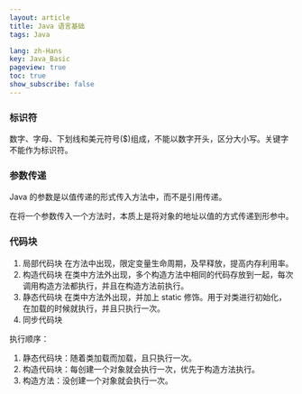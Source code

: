 ```yaml
---
layout: article
title: Java 语言基础
tags: Java

lang: zh-Hans
key: Java_Basic
pageview: true
toc: true
show_subscribe: false
---
```


### 标识符

数字、字母、下划线和美元符号($)组成，不能以数字开头，区分大小写。关键字不能作为标识符。

### 参数传递

Java 的参数是以值传递的形式传入方法中，而不是引用传递。

在将一个参数传入一个方法时，本质上是将对象的地址以值的方式传递到形参中。

### 代码块

1. 局部代码块
在方法中出现，限定变量生命周期，及早释放，提高内存利用率。
2. 构造代码块
在类中方法外出现，多个构造方法中相同的代码存放到一起，每次调用构造方法都执行，并且在构造方法前执行。
3. 静态代码块
在类中方法外出现，并加上 static 修饰。用于对类进行初始化，在加载的时候就执行，并且只执行一次。
4. 同步代码块

执行顺序：
1. 静态代码块：随着类加载而加载，且只执行一次。
2. 构造代码块：每创建一个对象就会执行一次，优先于构造方法执行。
3. 构造方法：没创建一个对象就会执行一次。